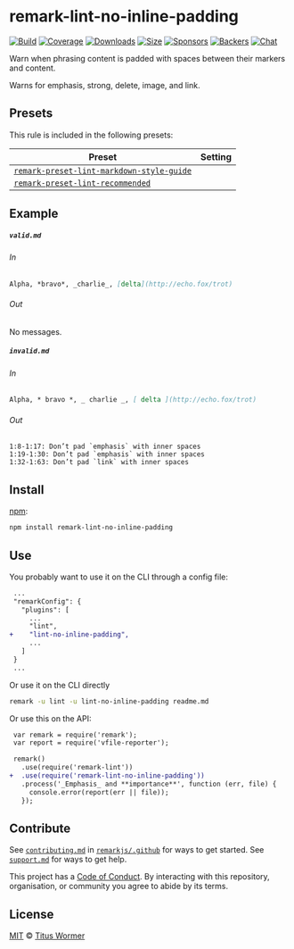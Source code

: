 <!--This file is generated-->

# remark-lint-no-inline-padding

[![Build][build-badge]][build]
[![Coverage][coverage-badge]][coverage]
[![Downloads][downloads-badge]][downloads]
[![Size][size-badge]][size]
[![Sponsors][sponsors-badge]][collective]
[![Backers][backers-badge]][collective]
[![Chat][chat-badge]][chat]

Warn when phrasing content is padded with spaces between their markers and
content.

Warns for emphasis, strong, delete, image, and link.

## Presets

This rule is included in the following presets:

| Preset | Setting |
| ------ | ------- |
| [`remark-preset-lint-markdown-style-guide`](https://github.com/remarkjs/remark-lint/tree/master/packages/remark-preset-lint-markdown-style-guide) |  |
| [`remark-preset-lint-recommended`](https://github.com/remarkjs/remark-lint/tree/master/packages/remark-preset-lint-recommended) |  |

## Example

##### `valid.md`

###### In

```markdown
Alpha, *bravo*, _charlie_, [delta](http://echo.fox/trot)
```

###### Out

No messages.

##### `invalid.md`

###### In

```markdown
Alpha, * bravo *, _ charlie _, [ delta ](http://echo.fox/trot)
```

###### Out

```text
1:8-1:17: Don’t pad `emphasis` with inner spaces
1:19-1:30: Don’t pad `emphasis` with inner spaces
1:32-1:63: Don’t pad `link` with inner spaces
```

## Install

[npm][]:

```sh
npm install remark-lint-no-inline-padding
```

## Use

You probably want to use it on the CLI through a config file:

```diff
 ...
 "remarkConfig": {
   "plugins": [
     ...
     "lint",
+    "lint-no-inline-padding",
     ...
   ]
 }
 ...
```

Or use it on the CLI directly

```sh
remark -u lint -u lint-no-inline-padding readme.md
```

Or use this on the API:

```diff
 var remark = require('remark');
 var report = require('vfile-reporter');

 remark()
   .use(require('remark-lint'))
+  .use(require('remark-lint-no-inline-padding'))
   .process('_Emphasis_ and **importance**', function (err, file) {
     console.error(report(err || file));
   });
```

## Contribute

See [`contributing.md`][contributing] in [`remarkjs/.github`][health] for ways
to get started.
See [`support.md`][support] for ways to get help.

This project has a [Code of Conduct][coc].
By interacting with this repository, organisation, or community you agree to
abide by its terms.

## License

[MIT][license] © [Titus Wormer][author]

[build-badge]: https://img.shields.io/travis/remarkjs/remark-lint/master.svg

[build]: https://travis-ci.org/remarkjs/remark-lint

[coverage-badge]: https://img.shields.io/codecov/c/github/remarkjs/remark-lint.svg

[coverage]: https://codecov.io/github/remarkjs/remark-lint

[downloads-badge]: https://img.shields.io/npm/dm/remark-lint-no-inline-padding.svg

[downloads]: https://www.npmjs.com/package/remark-lint-no-inline-padding

[size-badge]: https://img.shields.io/bundlephobia/minzip/remark-lint-no-inline-padding.svg

[size]: https://bundlephobia.com/result?p=remark-lint-no-inline-padding

[sponsors-badge]: https://opencollective.com/unified/sponsors/badge.svg

[backers-badge]: https://opencollective.com/unified/backers/badge.svg

[collective]: https://opencollective.com/unified

[chat-badge]: https://img.shields.io/badge/join%20the%20community-on%20spectrum-7b16ff.svg

[chat]: https://spectrum.chat/unified/remark

[npm]: https://docs.npmjs.com/cli/install

[health]: https://github.com/remarkjs/.github

[contributing]: https://github.com/remarkjs/.github/blob/master/contributing.md

[support]: https://github.com/remarkjs/.github/blob/master/support.md

[coc]: https://github.com/remarkjs/.github/blob/master/code-of-conduct.md

[license]: https://github.com/remarkjs/remark-lint/blob/master/license

[author]: https://wooorm.com
